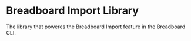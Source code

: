 # Breadboard Import Library

The library that poweres the Breadboard Import feature in the Breadboard CLI.
